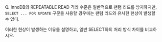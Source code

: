 Q. InnoDB의 REPEATABLE READ 격리 수준은 일반적으로 팬텀 리드를 방지하지만,  
`SELECT ... FOR UPDATE` 구문을 사용할 경우에는 팬텀 리드와 유사한 현상이 발생할 수 있다.  

이러한 현상이 발생하는 이유를 설명하고, 일반 SELECT와의 처리 방식 차이를 비교하시오.
